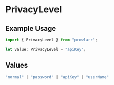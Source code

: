 # PrivacyLevel

## Example Usage

```typescript
import { PrivacyLevel } from "prowlarr";

let value: PrivacyLevel = "apiKey";
```

## Values

```typescript
"normal" | "password" | "apiKey" | "userName"
```